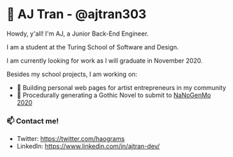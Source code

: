 # 🔮 AJ Tran - @ajtran303

Howdy, y'all! I'm AJ, a Junior Back-End Engineer. 

I am a student at the Turing School of Software and Design. 

I am currently looking for work as I will graduate in November 2020.

Besides my school projects, I am working on:
- :art: Building personal web pages for artist entrepreneurs in my community
- :bat: Procedurally generating a Gothic Novel to submit to [NaNoGenMo 2020](https://nanogenmo.github.io/)

### 📫 Contact me!
- Twitter: https://twitter.com/haograms
- LinkedIn: https://www.linkedin.com/in/ajtran-dev/
